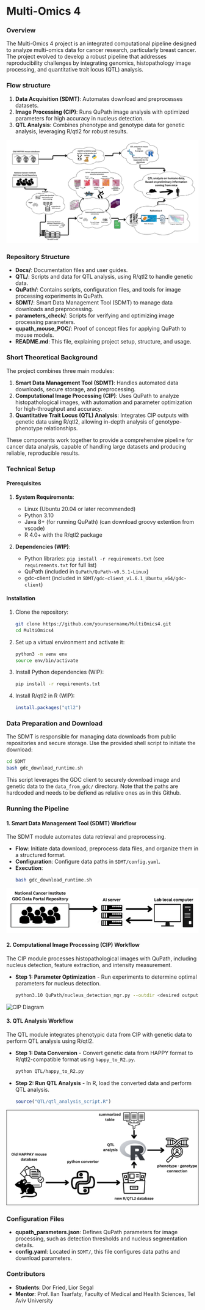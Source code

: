 # Multi-Omics 4

### Overview
The Multi-Omics 4 project is an integrated computational pipeline designed to analyze multi-omics data for cancer research, particularly breast cancer. The project evolved to develop a robust pipeline that addresses reproducibility challenges by integrating genomics, histopathology image processing, and quantitative trait locus (QTL) analysis.
### Flow structure
1. **Data Acquisition (SDMT)**: Automates download and preprocesses datasets.
2. **Image Processing (CIP)**: Runs QuPath image analysis with optimized parameters for high accuracy in nucleus detection.
3. **QTL Analysis**: Combines phenotype and genotype data for genetic analysis, leveraging R/qtl2 for robust results.

![full block Diagram](full_flow_block_diagram.png)

### Repository Structure
- **Docs/**: Documentation files and user guides.
- **QTL/**: Scripts and data for QTL analysis, using R/qtl2 to handle genetic data.
- **QuPath/**: Contains scripts, configuration files, and tools for image processing experiments in QuPath.
- **SDMT/**: Smart Data Management Tool (SDMT) to manage data downloads and preprocessing.
- **parameters_check/**: Scripts for verifying and optimizing image processing parameters.
- **qupath_mouse_POC/**: Proof of concept files for applying QuPath to mouse models.
- **README.md**: This file, explaining project setup, structure, and usage.

### Short Theoretical Background
The project combines three main modules:
1. **Smart Data Management Tool (SDMT)**: Handles automated data downloads, secure storage, and preprocessing.
2. **Computational Image Processing (CIP)**: Uses QuPath to analyze histopathological images, with automation and parameter optimization for high-throughput and accuracy.
3. **Quantitative Trait Locus (QTL) Analysis**: Integrates CIP outputs with genetic data using R/qtl2, allowing in-depth analysis of genotype-phenotype relationships.

These components work together to provide a comprehensive pipeline for cancer data analysis, capable of handling large datasets and producing reliable, reproducible results.

### Technical Setup

#### Prerequisites
1. **System Requirements**: 
   - Linux (Ubuntu 20.04 or later recommended)
   - Python 3.10
   - Java 8+ (for running QuPath) (can download groovy extention from vscode)
   - R 4.0+ with the R/qtl2 package

2. **Dependencies (WIP)**:
   - Python libraries: `pip install -r requirements.txt` (see `requirements.txt` for full list)
   - QuPath (included in `QuPath/QuPath-v0.5.1-Linux`)
   - gdc-client (included in `SDMT/gdc-client_v1.6.1_Ubuntu_x64/gdc-client`)

#### Installation
1. Clone the repository:
   ```bash
   git clone https://github.com/yourusername/MultiOmics4.git
   cd MultiOmics4
   ```
2. Set up a virtual environment and activate it:
   ```bash
   python3 -m venv env
   source env/bin/activate
   ```
3. Install Python dependencies (WIP):
   ```bash
   pip install -r requirements.txt
   ```
4. Install R/qtl2 in R (WIP):
   ```R
   install.packages("qtl2")
   ```

### Data Preparation and Download
The SDMT is responsible for managing data downloads from public repositories and secure storage. Use the provided shell script to initiate the download:

```bash
cd SDMT
bash gdc_download_runtime.sh
```

This script leverages the GDC client to securely download image and genetic data to the `data_from_gdc/` directory.
Note that the paths are hardcoded and needs to be defiend as relative ones as in this Github.

### Running the Pipeline

#### 1. Smart Data Management Tool (SDMT) Workflow
The SDMT module automates data retrieval and preprocessing.
- **Flow**: Initiate data download, preprocess data files, and organize them in a structured format.
- **Configuration**: Configure data paths in `SDMT/config.yaml`.
- **Execution**:
   ```bash
   bash gdc_download_runtime.sh
   ```

![SDMT Diagram](SDMT/SDMT_block_diagram.png)

#### 2. Computational Image Processing (CIP) Workflow
The CIP module processes histopathological images with QuPath, including nucleus detection, feature extraction, and intensity measurement.

- **Step 1: Parameter Optimization** - Run experiments to determine optimal parameters for nucleus detection.
   ```bash
   python3.10 QuPath/nucleus_detection_mgr.py --outdir <desired output directory> --input_image_dir <input image directory> --image_type <image format (svs/tiff/scn/png etc)> --nucleus_detection_automation QuPath/nucleus_detection_automation.groovy --qupath_parameters_config QuPath/qupath_parameters.json --qupath_console_path QuPath/QuPath-v0.5.1-Linux/QuPath/bin/QuPath
   ```

![CIP Diagram](QuPath/qp_block_diagram.png)


#### 3. QTL Analysis Workflow
The QTL module integrates phenotypic data from CIP with genetic data to perform QTL analysis using R/qtl2.

- **Step 1: Data Conversion** - Convert genetic data from HAPPY format to R/qtl2-compatible format using `happy_to_R2.py`.
   ```bash
   python QTL/happy_to_R2.py
   ```

- **Step 2: Run QTL Analysis** - In R, load the converted data and perform QTL analysis.
   ```R
   source("QTL/qtl_analysis_script.R")
   ```

![QTL Diagram](QTL/QTL_block_diagram.png)


### Configuration Files
- **qupath_parameters.json**: Defines QuPath parameters for image processing, such as detection thresholds and nucleus segmentation details.
- **config.yaml**: Located in `SDMT/`, this file configures data paths and download parameters.

### Contributors
- **Students**: Dor Fried, Lior Segal
- **Mentor**: Prof. Ilan Tsarfaty, Faculty of Medical and Health Sciences, Tel Aviv University
